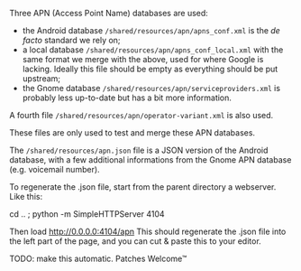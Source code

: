Three APN (Access Point Name) databases are used:

* the Android database `/shared/resources/apn/apns_conf.xml` is the *de facto* standard we rely on;
* a local database `/shared/resources/apn/apns_conf_local.xml` with the same format we merge with the above, used for where Google is lacking. Ideally this file should be empty as everything should be put upstream;
* the Gnome database `/shared/resources/apn/serviceproviders.xml` is probably less up-to-date but has a bit more information.

A fourth file `/shared/resources/apn/operator-variant.xml` is also used.

These files are only used to test and merge these APN databases.

The `/shared/resources/apn.json` file is a JSON version of the Android database, with a few additional informations from the Gnome APN database (e.g.  voicemail number).

To regenerate the .json file, start from the parent directory a webserver. Like this:

 cd .. ; python -m SimpleHTTPServer 4104

Then load http://0.0.0.0:4104/apn
This should regenerate the .json file into the left part of the page, and you can cut & paste this to your editor.

TODO: make this automatic. Patches Welcome™